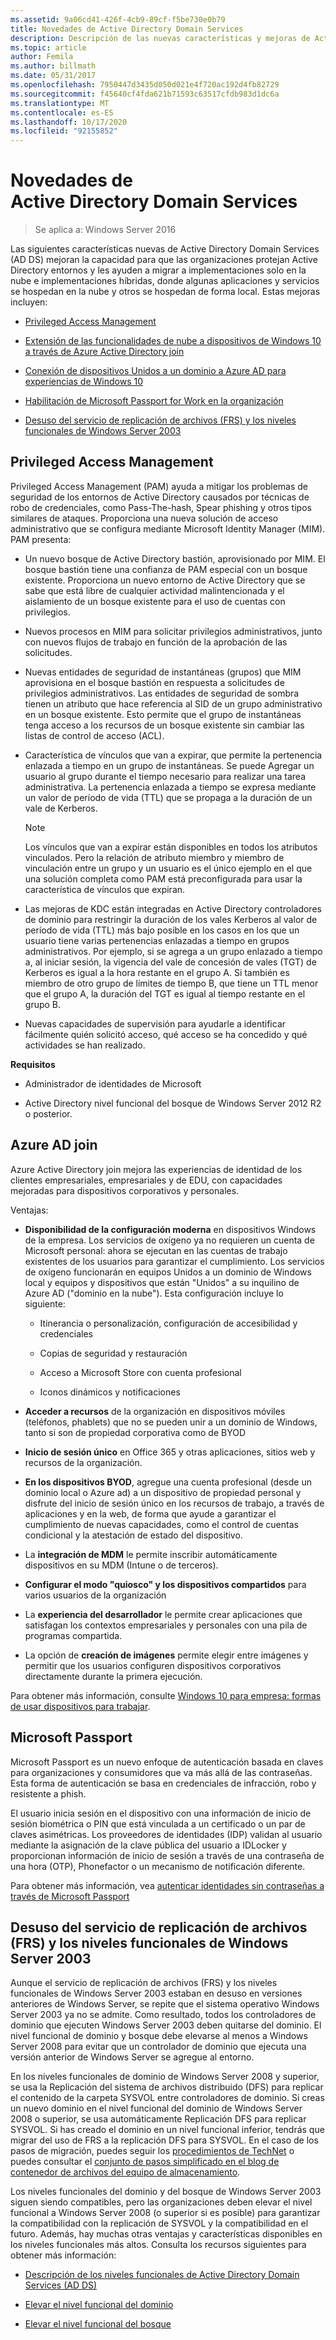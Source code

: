 ```yaml
---
ms.assetid: 9a06cd41-426f-4cb9-89cf-f5be730e0b79
title: Novedades de Active Directory Domain Services
description: Descripción de las nuevas características y mejoras de Active Directory Domain Services (AD DS).
ms.topic: article
author: Femila
ms.author: billmath
ms.date: 05/31/2017
ms.openlocfilehash: 7950447d3435d050d021e4f720ac192d4fb82729
ms.sourcegitcommit: f45640cf4fda621b71593c63517cfdb983d1dc6a
ms.translationtype: MT
ms.contentlocale: es-ES
ms.lasthandoff: 10/17/2020
ms.locfileid: "92155852"
---
```

# <a name="whats-new-in-active-directory-domain-services"></a>Novedades de Active Directory Domain Services

>Se aplica a: Windows Server 2016

Las siguientes características nuevas de Active Directory Domain Services (AD DS) mejoran la capacidad para que las organizaciones protejan Active Directory entornos y les ayuden a migrar a implementaciones solo en la nube e implementaciones híbridas, donde algunas aplicaciones y servicios se hospedan en la nube y otros se hospedan de forma local. Estas mejoras incluyen:

-   [Privileged Access Management](/microsoft-identity-manager/pam/privileged-identity-management-for-active-directory-domain-services)

- [Extensión de las funcionalidades de nube a dispositivos de Windows 10 a través de Azure Active Directory join](/azure/active-directory/devices/overview)

- [Conexión de dispositivos Unidos a un dominio a Azure AD para experiencias de Windows 10](/azure/active-directory/devices/hybrid-azuread-join-plan)

- [Habilitación de Microsoft Passport for Work en la organización](/windows/security/identity-protection/hello-for-business/hello-identity-verification)

-  [Desuso del servicio de replicación de archivos (FRS) y los niveles funcionales de Windows Server 2003](ad-ds/active-directory-functional-levels.md)


## <a name="privileged-access-management"></a><a name="BKMK_PAM"></a>Privileged Access Management
Privileged Access Management (PAM) ayuda a mitigar los problemas de seguridad de los entornos de Active Directory causados por técnicas de robo de credenciales, como Pass-The-hash, Spear phishing y otros tipos similares de ataques. Proporciona una nueva solución de acceso administrativo que se configura mediante Microsoft Identity Manager (MIM). PAM presenta:

-   Un nuevo bosque de Active Directory bastión, aprovisionado por MIM. El bosque bastión tiene una confianza de PAM especial con un bosque existente. Proporciona un nuevo entorno de Active Directory que se sabe que está libre de cualquier actividad malintencionada y el aislamiento de un bosque existente para el uso de cuentas con privilegios.

-   Nuevos procesos en MIM para solicitar privilegios administrativos, junto con nuevos flujos de trabajo en función de la aprobación de las solicitudes.

-   Nuevas entidades de seguridad de instantáneas (grupos) que MIM aprovisiona en el bosque bastión en respuesta a solicitudes de privilegios administrativos. Las entidades de seguridad de sombra tienen un atributo que hace referencia al SID de un grupo administrativo en un bosque existente. Esto permite que el grupo de instantáneas tenga acceso a los recursos de un bosque existente sin cambiar las listas de control de acceso (ACL).

-   Característica de vínculos que van a expirar, que permite la pertenencia enlazada a tiempo en un grupo de instantáneas. Se puede Agregar un usuario al grupo durante el tiempo necesario para realizar una tarea administrativa. La pertenencia enlazada a tiempo se expresa mediante un valor de período de vida (TTL) que se propaga a la duración de un vale de Kerberos.

    > [!NOTE]
    > Los vínculos que van a expirar están disponibles en todos los atributos vinculados. Pero la relación de atributo miembro y miembro de vinculación entre un grupo y un usuario es el único ejemplo en el que una solución completa como PAM está preconfigurada para usar la característica de vínculos que expiran.

-   Las mejoras de KDC están integradas en Active Directory controladores de dominio para restringir la duración de los vales Kerberos al valor de período de vida (TTL) más bajo posible en los casos en los que un usuario tiene varias pertenencias enlazadas a tiempo en grupos administrativos. Por ejemplo, si se agrega a un grupo enlazado a tiempo a, al iniciar sesión, la vigencia del vale de concesión de vales (TGT) de Kerberos es igual a la hora restante en el grupo A. Si también es miembro de otro grupo de límites de tiempo B, que tiene un TTL menor que el grupo A, la duración del TGT es igual al tiempo restante en el grupo B.

-   Nuevas capacidades de supervisión para ayudarle a identificar fácilmente quién solicitó acceso, qué acceso se ha concedido y qué actividades se han realizado.

**Requisitos**

-   Administrador de identidades de Microsoft

-   Active Directory nivel funcional del bosque de Windows Server 2012 R2 o posterior.

## <a name="azure-ad-join"></a><a name="BKMK_AzureADJoin"></a>Azure AD join
Azure Active Directory join mejora las experiencias de identidad de los clientes empresariales, empresariales y de EDU, con capacidades mejoradas para dispositivos corporativos y personales.

Ventajas:

-   **Disponibilidad de la configuración moderna** en dispositivos Windows de la empresa. Los servicios de oxígeno ya no requieren un cuenta de Microsoft personal: ahora se ejecutan en las cuentas de trabajo existentes de los usuarios para garantizar el cumplimiento. Los servicios de oxígeno funcionarán en equipos Unidos a un dominio de Windows local y equipos y dispositivos que están "Unidos" a su inquilino de Azure AD ("dominio en la nube"). Esta configuración incluye lo siguiente:

    -   Itinerancia o personalización, configuración de accesibilidad y credenciales

    -   Copias de seguridad y restauración

    -   Acceso a Microsoft Store con cuenta profesional

    -   Iconos dinámicos y notificaciones

-   **Acceder a recursos** de la organización en dispositivos móviles (teléfonos, phablets) que no se pueden unir a un dominio de Windows, tanto si son de propiedad corporativa como de BYOD

-   **Inicio de sesión único** en Office 365 y otras aplicaciones, sitios web y recursos de la organización.

-   **En los dispositivos BYOD**, agregue una cuenta profesional (desde un dominio local o Azure ad) a un dispositivo de propiedad personal y disfrute del inicio de sesión único en los recursos de trabajo, a través de aplicaciones y en la web, de forma que ayude a garantizar el cumplimiento de nuevas capacidades, como el control de cuentas condicional y la atestación de estado del dispositivo.

-   La **integración de MDM** le permite inscribir automáticamente dispositivos en su MDM (Intune o de terceros).

-   **Configurar el modo "quiosco" y los dispositivos compartidos** para varios usuarios de la organización

-   La **experiencia del desarrollador** le permite crear aplicaciones que satisfagan los contextos empresariales y personales con una pila de programas compartida.

-   La opción de **creación de imágenes** permite elegir entre imágenes y permitir que los usuarios configuren dispositivos corporativos directamente durante la primera ejecución.

Para obtener más información, consulte [Windows 10 para empresa: formas de usar dispositivos para trabajar](/azure/active-directory/devices/overview).

## <a name="microsoft-passport"></a><a name="BKMK_IDLocker"></a>Microsoft Passport
Microsoft Passport es un nuevo enfoque de autenticación basada en claves para organizaciones y consumidores que va más allá de las contraseñas. Esta forma de autenticación se basa en credenciales de infracción, robo y resistente a phish.

El usuario inicia sesión en el dispositivo con una información de inicio de sesión biométrica o PIN que está vinculada a un certificado o un par de claves asimétricas. Los proveedores de identidades (IDP) validan al usuario mediante la asignación de la clave pública del usuario a IDLocker y proporcionan información de inicio de sesión a través de una contraseña de una hora (OTP), Phonefactor o un mecanismo de notificación diferente.

Para obtener más información, vea [autenticar identidades sin contraseñas a través de Microsoft Passport](/windows/security/identity-protection/hello-for-business/hello-identity-verification)

## <a name="deprecation-of-file-replication-service-frs-and-windows-server-2003-functional-levels"></a><a name="BKMK_FRSDeprecation"></a>Desuso del servicio de replicación de archivos (FRS) y los niveles funcionales de Windows Server 2003
Aunque el servicio de replicación de archivos (FRS) y los niveles funcionales de Windows Server 2003 estaban en desuso en versiones anteriores de Windows Server, se repite que el sistema operativo Windows Server 2003 ya no se admite. Como resultado, todos los controladores de dominio que ejecuten Windows Server 2003 deben quitarse del dominio. El nivel funcional de dominio y bosque debe elevarse al menos a Windows Server 2008 para evitar que un controlador de dominio que ejecuta una versión anterior de Windows Server se agregue al entorno.

En los niveles funcionales de dominio de Windows Server 2008 y superior, se usa la Replicación del sistema de archivos distribuido (DFS) para replicar el contenido de la carpeta SYSVOL entre controladores de dominio. Si creas un nuevo dominio en el nivel funcional del dominio de Windows Server 2008 o superior, se usa automáticamente Replicación DFS para replicar SYSVOL. Si has creado el dominio en un nivel funcional inferior, tendrás que migrar del uso de FRS a la replicación DFS para SYSVOL. En el caso de los pasos de migración, puedes seguir los [procedimientos de TechNet](../storage/dfs-replication/migrate-sysvol-to-dfsr.md) o puedes consultar el [conjunto de pasos simplificado en el blog de contenedor de archivos del equipo de almacenamiento](https://techcommunity.microsoft.com/t5/storage-at-microsoft/bg-p/FileCAB).

Los niveles funcionales del dominio y del bosque de Windows Server 2003 siguen siendo compatibles, pero las organizaciones deben elevar el nivel funcional a Windows Server 2008 (o superior si es posible) para garantizar la compatibilidad con la replicación de SYSVOL y la compatibilidad en el futuro. Además, hay muchas otras ventajas y características disponibles en los niveles funcionales más altos. Consulta los recursos siguientes para obtener más información:

-   [Descripción de los niveles funcionales de Active Directory Domain Services (AD DS)](ad-ds/active-directory-functional-levels.md)

-   [Elevar el nivel funcional del dominio](/previous-versions/windows/it-pro/windows-server-2008-R2-and-2008/cc753104(v=ws.11))

-   [Elevar el nivel funcional del bosque](/previous-versions/windows/it-pro/windows-server-2008-R2-and-2008/cc730985(v=ws.11))

